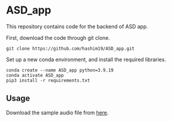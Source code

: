 # ASD_app

This repository contains code for the backend of ASD app. 

First, download the code through git clone.
```
git clone https://github.com/hashim19/ASD_app.git
```

Set up a new conda environment, and install the required libraries.

```
conda create --name ASD_app python=3.9.19
conda activate ASD_app
pip3 install -r requirements.txt
```

## Usage
Download the sample audio file from [here](https://drive.google.com/file/d/1rcvNLrTSPShPtwL_bfmdRBxOnoD3Nua9/view?usp=sharing).


